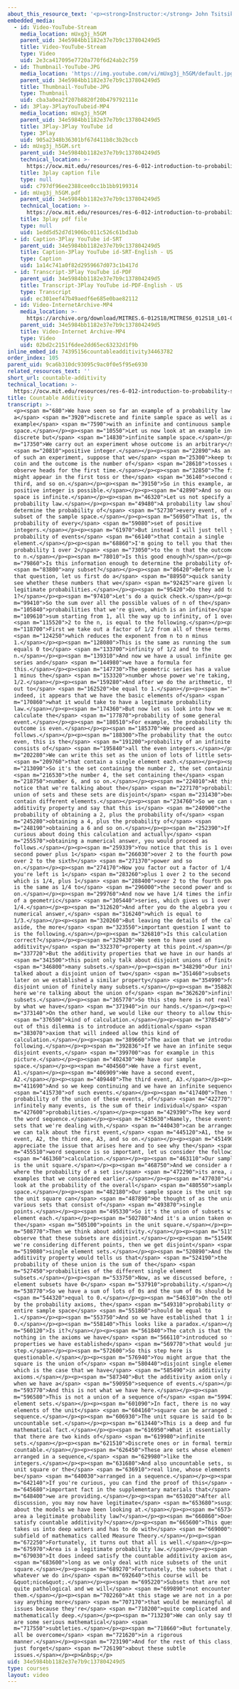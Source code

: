 ```yaml
---
about_this_resource_text: '<p><strong>Instructor:</strong> John Tsitsiklis</p>'
embedded_media:
  - id: Video-YouTube-Stream
    media_location: mUxg3j_h5GM
    parent_uid: 34e5984bb1182e37e7b9c137804249d5
    title: Video-YouTube-Stream
    type: Video
    uid: 2e3ca417095e7720a770f6d24ab2c759
  - id: Thumbnail-YouTube-JPG
    media_location: 'https://img.youtube.com/vi/mUxg3j_h5GM/default.jpg'
    parent_uid: 34e5984bb1182e37e7b9c137804249d5
    title: Thumbnail-YouTube-JPG
    type: Thumbnail
    uid: cba3a0ea2f207b8820f20b479792111e
  - id: 3Play-3PlayYouTubeid-MP4
    media_location: mUxg3j_h5GM
    parent_uid: 34e5984bb1182e37e7b9c137804249d5
    title: 3Play-3Play YouTube id
    type: 3Play
    uid: 905a2348b36301bf67d411b8c3b2bccb
  - id: mUxg3j_h5GM.srt
    parent_uid: 34e5984bb1182e37e7b9c137804249d5
    technical_location: >-
      https://ocw.mit.edu/resources/res-6-012-introduction-to-probability-spring-2018/part-i-the-fundamentals/countable-additivity/mUxg3j_h5GM.srt
    title: 3play caption file
    type: null
    uid: c797df96ee2388cee0cc1b1bb9199314
  - id: mUxg3j_h5GM.pdf
    parent_uid: 34e5984bb1182e37e7b9c137804249d5
    technical_location: >-
      https://ocw.mit.edu/resources/res-6-012-introduction-to-probability-spring-2018/part-i-the-fundamentals/countable-additivity/mUxg3j_h5GM.pdf
    title: 3play pdf file
    type: null
    uid: 1edd5d52d7d1906bc011c526c61bd3ab
  - id: Caption-3Play YouTube id-SRT
    parent_uid: 34e5984bb1182e37e7b9c137804249d5
    title: Caption-3Play YouTube id-SRT-English - US
    type: Caption
    uid: 1a14c741a0f82d2959667d073c1b417d
  - id: Transcript-3Play YouTube id-PDF
    parent_uid: 34e5984bb1182e37e7b9c137804249d5
    title: Transcript-3Play YouTube id-PDF-English - US
    type: Transcript
    uid: ec301eef47b49aedf6e685e0bae82112
  - id: Video-InternetArchive-MP4
    media_location: >-
      https://archive.org/download/MITRES.6-012S18/MITRES6_012S18_L01-09_300k.mp4
    parent_uid: 34e5984bb1182e37e7b9c137804249d5
    title: Video-Internet Archive-MP4
    type: Video
    uid: 02bd2c2151f6dee2dd65ec63232d1f9b
inline_embed_id: 74395156countableadditivity34463782
order_index: 105
parent_uid: 9ca6b310dc93095c9ac0f0e5f95e6930
related_resources_text: ''
short_url: countable-additivity
technical_location: >-
  https://ocw.mit.edu/resources/res-6-012-introduction-to-probability-spring-2018/part-i-the-fundamentals/countable-additivity
title: Countable Additivity
transcript: >-
  <p><span m="680">We have seen so far an example of a probability law on
  a</span> <span m="3920">discrete and finite sample space as well as an
  example</span> <span m="7590">with an infinite and continuous sample
  space.</span></p><p><span m="10550">Let us now look at an example involving a
  discrete but</span> <span m="14830">infinite sample space.</span></p><p><span
  m="17350">We carry out an experiment whose outcome is an arbitrary</span>
  <span m="20810">positive integer.</span></p><p><span m="22890">As an example
  of such an experiment, suppose that we</span> <span m="25300">keep tossing a
  coin and the outcome is the number of</span> <span m="28610">tosses until we
  observe heads for the first time.</span></p><p><span m="32850">The first heads
  might appear in the first toss or the</span> <span m="36140">second or the
  third, and so on.</span></p><p><span m="39150">So in this example, any
  positive integer is possible.</span></p><p><span m="42890">And so our sample
  space is infinite.</span></p><p><span m="46320">Let us not specify a
  probability law.</span></p><p><span m="49480">A probability law should
  determine the probability of</span> <span m="52730">every event, of every
  subset of the sample space.</span></p><p><span m="56950">That is, the
  probability of every</span> <span m="59080">set of positive
  integers.</span></p><p><span m="61970">But instead I will just tell you the
  probability of events</span> <span m="66140">that contain a single
  element.</span></p><p><span m="68860">I'm going to tell you that there is
  probability 1 over 2</span> <span m="73050">to the n that the outcome is equal
  to n.</span></p><p><span m="78010">Is this good enough?</span></p><p><span
  m="79860">Is this information enough to determine the probability of</span>
  <span m="83800">any subset?</span></p><p><span m="86420">Before we look into
  that question, let us first do a</span> <span m="88950">quick sanity check to
  see whether these numbers that we</span> <span m="92425">are given look like
  legitimate probabilities.</span></p><p><span m="95420">Do they add to
  1?</span></p><p><span m="97410">Let's do a quick check.</span></p><p><span
  m="99410">So the sum over all the possible values of n of the</span> <span
  m="105840">probabilities that we're given, which is an infinite</span> <span
  m="109610">sum starting from 1, all the way up to infinity, of 1 over</span>
  <span m="115520">2 to the n, is equal to the following.</span></p><p><span
  m="118700">First we take out a factor of 1/2 from all of these terms,</span>
  <span m="124250">which reduces the exponent from n to n minus
  1.</span></p><p><span m="128080">This is the same as running the sum from n
  equals 0 to</span> <span m="133700">infinity of 1/2 and to the
  n.</span></p><p><span m="139310">And now we have a usual infinite geometric
  series and</span> <span m="144980">we have a formula for
  this.</span></p><p><span m="147730">The geometric series has a value of 1 over
  1 minus the</span> <span m="153320">number whose power we're taking, which is
  1/2.</span></p><p><span m="159280">And after we do the arithmetic, this turns
  out to</span> <span m="162520">be equal to 1.</span></p><p><span m="164240">So
  indeed, it appears that we have the basic elements of</span> <span
  m="170860">what it would take to have a legitimate probability
  law.</span></p><p><span m="174360">But now let us look into how we might
  calculate the</span> <span m="177870">probability of some general
  event.</span></p><p><span m="180510">For example, the probability that the
  outcome is even.</span></p><p><span m="185370">We proceed as
  follows.</span></p><p><span m="188300">The probability that the outcome is
  even, this is the</span> <span m="191200">probability of an infinite set that
  consists of</span> <span m="195840">all the even integers.</span></p><p><span
  m="202280">We can write this set as the union of lots of little sets</span>
  <span m="209760">that contain a single element each.</span></p><p><span
  m="213090">So it's the set containing the number 2, the set containing</span>
  <span m="216530">the number 4, the set containing the</span> <span
  m="218750">number 6, and so on.</span></p><p><span m="224010">At this point we
  notice that we're talking about the</span> <span m="227170">probability of a
  union of sets and these sets are disjoint</span> <span m="231430">because they
  contain different elements.</span></p><p><span m="234760">So we can use an
  additivity property and say that this is</span> <span m="240900">the
  probability of obtaining a 2, plus the probability of</span> <span
  m="245280">obtaining a 4, plus the probability of</span> <span
  m="248190">obtaining a 6 and so on.</span></p><p><span m="252390">If you're
  curious about doing this calculation and actually</span> <span
  m="255570">obtaining a numerical answer, you would proceed as
  follows.</span></p><p><span m="259339">You notice that this is 1 over 2 to the
  second power plus 1</span> <span m="266030">over 2 to the fourth power plus 1
  over 2 to the sixth</span> <span m="271370">power and so
  on.</span></p><p><span m="274170">Now you factor out a factor of 1/4 and what
  you're left is 1</span> <span m="283260">plus 1 over 2 to the second power,
  which is 1/4, plus 1</span> <span m="288400">over 2 to the fourth power, which
  is the same as 1/4 to</span> <span m="296000">the second power and so
  on.</span></p><p><span m="299760">And now we have 1/4 times the infinite sum
  of a geometric</span> <span m="305440">series, which gives us 1 over 1 minus
  1/4.</span></p><p><span m="312620">And after you do the algebra you obtain a
  numerical answer,</span> <span m="316240">which is equal to
  1/3.</span></p><p><span m="320260">But leaving the details of the calculation
  aside, the more</span> <span m="323550">important question I want to address
  is the following.</span></p><p><span m="326810">Is this calculation
  correct?</span></p><p><span m="329430">We seem to have used an
  additivity</span> <span m="332370">property at this point.</span></p><p><span
  m="337720">But the additivity properties that we have in our hands at</span>
  <span m="341500">this point only talk about disjoint unions of finitely</span>
  <span m="346800">many subsets.</span></p><p><span m="348290">Our initial axiom
  talked about a disjoint union of two</span> <span m="351460">subsets and then
  later on we established a similar property</span> <span m="354990">for a
  disjoint union of finitely many subsets.</span></p><p><span m="358820">But
  here we're talking about the union of</span> <span m="362620">infinitely many
  subsets.</span></p><p><span m="365770">So this step here is not really allowed
  by what we have</span> <span m="371940">in our hands.</span></p><p><span
  m="373140">On the other hand, we would like our theory to allow this</span>
  <span m="376500">kind of calculation.</span></p><p><span m="378540">The way
  out of this dilemma is to introduce an additional</span> <span
  m="383070">axiom that will indeed allow this kind of
  calculation.</span></p><p><span m="389660">The axiom that we introduce is the
  following.</span></p><p><span m="392836">If we have an infinite sequence of
  disjoint events,</span> <span m="399700">as for example in this
  picture.</span></p><p><span m="402430">We have our sample
  space.</span></p><p><span m="404560">We have a first event,
  A1.</span></p><p><span m="406909">We have a second event,
  A2.</span></p><p><span m="409440">The third event, A3.</span></p><p><span
  m="411690">And so we keep continuing and we have an infinite sequence</span>
  <span m="415730">of such events.</span></p><p><span m="417400">Then the
  probability of the union of these events, of</span> <span m="422770">these
  infinitely many events, is the sum of their individual</span> <span
  m="427600">probabilities.</span></p><p><span m="429390">The key word here is
  the word sequence.</span></p><p><span m="435630">Namely, these events, these
  sets that we're dealing with,</span> <span m="440430">can be arranged so that
  we can talk about the first event,</span> <span m="445120">A1, the second
  event, A2, the third one, A3, and so on.</span></p><p><span m="451490">To
  appreciate the issue that arises here and to see why the</span> <span
  m="455510">word sequence is so important, let us consider the following</span>
  <span m="461360">calculation.</span></p><p><span m="463110">Our sample space
  is the unit square.</span></p><p><span m="468750">And we consider a model
  where the probability of a set is</span> <span m="472290">its area, as in the
  examples that we considered earlier.</span></p><p><span m="477030">Let us now
  look at the probability of the overall</span> <span m="480550">sample
  space.</span></p><p><span m="482180">Our sample space is the unit square and
  the unit square can</span> <span m="487890">be thought of as the union of
  various sets that consist of</span> <span m="493870">single
  points.</span></p><p><span m="495330">So it's the union of subsets with one
  element each.</span></p><p><span m="502780">And it's a union taken over all
  the</span> <span m="505100">points in the unit square.</span></p><p><span
  m="508770">Then we think about additivity.</span></p><p><span m="511590">We
  observe that these subsets are disjoint.</span></p><p><span m="515490">If
  we're considering different points, then we get disjoint</span> <span
  m="519080">single element sets.</span></p><p><span m="520890">And then an
  additivity property would tells us that</span> <span m="524190">the
  probability of these union is the sum of the</span> <span
  m="527450">probabilities of the different single element
  subsets.</span></p><p><span m="533750">Now, as we discussed before, single
  element subsets have 0</span> <span m="537910">probability.</span></p><p><span
  m="538770">So we have a sum of lots of 0s and the sum of 0s should be</span>
  <span m="544320">equal to 0.</span></p><p><span m="546310">On the other hand,
  by the probability axioms, the</span> <span m="549310">probability of the
  entire sample space</span> <span m="551860">should be equal to
  1.</span></p><p><span m="553750">And so we have established that 1 is equal to
  0.</span></p><p><span m="558140">This looks like a paradox.</span></p><p><span
  m="560120">Is it?</span></p><p><span m="561840">The catch is that there is
  nothing in the axioms we have</span> <span m="566110">introduced so far or the
  properties we have established</span> <span m="569770">that would justify this
  step.</span></p><p><span m="572600">So this step here is
  questionable.</span></p><p><span m="576940">You might argue that the unit
  square is the union of</span> <span m="580440">disjoint single element sets,
  which is the case that we have</span> <span m="585490">in additivity
  axioms.</span></p><p><span m="587340">But the additivity axiom only applies
  when we have a</span> <span m="590950">sequence of events.</span></p><p><span
  m="593770">And this is not what we have here.</span></p><p><span
  m="596580">This is not a union of a sequence of</span> <span m="599470">single
  element sets.</span></p><p><span m="601090">In fact, there is no way that the
  elements of the unit</span> <span m="604160">square can be arranged in a
  sequence.</span></p><p><span m="606930">The unit square is said to be an
  uncountable set.</span></p><p><span m="613440">This is a deep and fundamental
  mathematical fact.</span></p><p><span m="616950">What it essentially says is
  that there are two kinds of</span> <span m="619980">infinite
  sets.</span></p><p><span m="621510">Discrete ones or in formal terminology
  countable.</span></p><p><span m="626450">These are sets whose elements can be
  arranged in a sequence,</span> <span m="629980">like the
  integers.</span></p><p><span m="631680">And also uncountable sets, such as the
  unit square or the</span> <span m="636910">real line, whose elements cannot
  be</span> <span m="640030">arranged in a sequence.</span></p><p><span
  m="642140">If you're curious, you can find the proof of this</span> <span
  m="645680">important fact in the supplementary materials that</span> <span
  m="648400">we are providing.</span></p><p><span m="651020">After all these
  discussion, you may now have legitimate</span> <span m="653680">suspicions
  about the models we have been looking at.</span></p><p><span m="657340">Is
  area a legitimate probability law?</span></p><p><span m="660860">Does it even
  satisfy countable additivity?</span></p><p><span m="665600">This question
  takes us into deep waters and has to do with</span> <span m="669000">a deep
  subfield of mathematics called Measure Theory.</span></p><p><span
  m="672250">Fortunately, it turns out that all is well.</span></p><p><span
  m="675970">Area is a legitimate probability law.</span></p><p><span
  m="679030">It does indeed satisfy the countable additivity axiom as</span>
  <span m="683600">long as we only deal with nice subsets of the unit
  square.</span></p><p><span m="689270">Fortunately, the subsets that arise in
  whatever we do in</span> <span m="692640">this course will be
  &quot;nice&quot;.</span></p><p><span m="695220">Subsets that are not nice are
  quite pathological and we will</span> <span m="699890">not encounter
  them.</span></p><p><span m="702260">At this stage we are not in a position to
  say anything more</span> <span m="707170">that would be meaningful about these
  issues because they're</span> <span m="710200">quite complicated and
  mathematically deep.</span></p><p><span m="713230">We can only say that there
  are some serious mathematical</span> <span
  m="717550">subtleties.</span></p><p><span m="718660">But fortunately, they can
  all be overcome</span> <span m="721620">in a rigorous
  manner.</span></p><p><span m="723190">And for the rest of this class, you can
  just forget</span> <span m="726190">about these subtle
  issues.</span></p><p>&nbsp;</p>
uid: 34e5984bb1182e37e7b9c137804249d5
type: courses
layout: video
---
```

